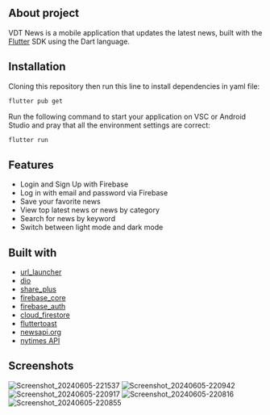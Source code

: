 ## About project

VDT News is a mobile application that updates the latest news, built with the [Flutter](https://flutter.dev/) SDK using the Dart language.

## Installation

Cloning this repository then run this line to install dependencies in yaml file:

```bash
flutter pub get
```
Run the following command to start your application on VSC or Android Studio and pray that all the environment settings are correct:
```bash
flutter run
```


## Features

- Login and Sign Up with Firebase 
- Log in with email and password via Firebase
- Save your favorite news
- View top latest news or news by category
- Search for news by keyword
- Switch between light mode and dark mode 

## Built with
- [url_launcher](https://pub.dev/packages/url_launcher)
- [dio](https://pub.dev/packages/dio)
- [share_plus](https://pub.dev/packages/share_plus)
- [firebase_core](https://pub.dev/packages/firebase_core)
- [firebase_auth](https://pub.dev/packages/firebase_auth)
- [cloud_firestore](https://pub.dev/packages/cloud_firestore)
- [fluttertoast](https://pub.dev/packages/fluttertoast)
- [newsapi.org](https://newsapi.org/docs)
- [nytimes API](https://developer.nytimes.com/apis)

## Screenshots
![Screenshot_20240605-221537](https://github.com/CongLiv/news_app_flutter/assets/116829489/1f9f67fc-d7b8-4ca4-b457-66d8fc33a664)
![Screenshot_20240605-220942](https://github.com/CongLiv/news_app_flutter/assets/116829489/581073f7-8915-4499-af53-ed5273a3a4e8)
![Screenshot_20240605-220917](https://github.com/CongLiv/news_app_flutter/assets/116829489/24a9905d-e92a-40a6-90ae-a455f9ca0847)
![Screenshot_20240605-220816](https://github.com/CongLiv/news_app_flutter/assets/116829489/0cd376a3-393c-4d09-a56e-f1df18905f80)
![Screenshot_20240605-220855](https://github.com/CongLiv/news_app_flutter/assets/116829489/2673e571-562a-429d-b94a-61304f820d90)




